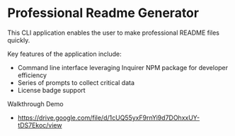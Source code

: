 # Professional Readme Generator
This CLI application enables the user to make professional README files quickly.

Key features of the application include:

* Command line interface leveraging Inquirer NPM package for developer efficiency
* Series of prompts to collect critical data
* License badge support

Walkthrough Demo
* https://drive.google.com/file/d/1cUQ55yxF9rnYi9d7DOhxxUY-tDS7Ekoc/view
